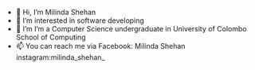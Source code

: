 - 👋 Hi, I’m Milinda Shehan
- 👀 I’m interested in software developing
- 🌱 I’m I’m a Computer Science undergraduate in University of Colombo School of Computing
- 📫  You can reach me via Facebook: Milinda Shehan instagram:milinda_shehan_ 

<!---
milindaShehan/milindaShehan is a ✨ special ✨ repository because its `README.md` (this file) appears on your GitHub profile.
You can click the Preview link to take a look at your changes.
--->
